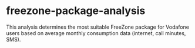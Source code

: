 # freezone-package-analysis

This analysis determines the most suitable FreeZone package for Vodafone users based on average monthly consumption data (internet, call minutes, SMS).
